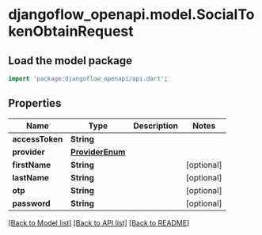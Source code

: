 # djangoflow_openapi.model.SocialTokenObtainRequest

## Load the model package
```dart
import 'package:djangoflow_openapi/api.dart';
```

## Properties
Name | Type | Description | Notes
------------ | ------------- | ------------- | -------------
**accessToken** | **String** |  | 
**provider** | [**ProviderEnum**](ProviderEnum.md) |  | 
**firstName** | **String** |  | [optional] 
**lastName** | **String** |  | [optional] 
**otp** | **String** |  | [optional] 
**password** | **String** |  | [optional] 

[[Back to Model list]](../README.md#documentation-for-models) [[Back to API list]](../README.md#documentation-for-api-endpoints) [[Back to README]](../README.md)


